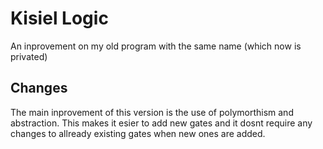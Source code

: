 # Kisiel Logic
An inprovement on my old program with the same name (which now is privated)
## Changes
The main inprovement of this version is the use of polymorthism and abstraction. This makes it esier to add new gates and it dosnt require any changes to allready existing gates when new ones are added.

